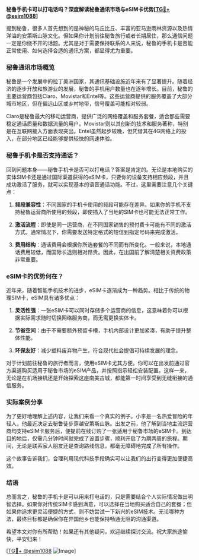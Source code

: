 **秘鲁手机卡可以打电话吗？深度解读秘鲁通讯市场与eSIM卡优势[[TG💪+ @esim1088](https://t.me/s/esim1088)]**

提到秘鲁，很多人首先想到的是神秘的马丘比丘、丰富的亚马逊雨林资源以及热情洋溢的安第斯山脉文化。但如果你计划前往秘鲁旅行或者长期居住，那么通信问题一定是你绕不开的话题。尤其是对于需要保持联系的人来说，秘鲁的手机卡是否能正常使用、如何选择合适的通讯方案，都显得尤为重要。

### 秘鲁通讯市场概览

秘鲁是一个发展中的拉丁美洲国家，其通讯基础设施近年来有了显著提升。随着经济的逐步开放和旅游业的发展，秘鲁的手机用户数量也在逐年增长。目前，秘鲁的主要运营商包括Claro、Movistar和Entel等。这些运营商提供的服务覆盖了大部分城市地区，但在偏远山区或乡村地带，信号覆盖可能相对较弱。

Claro是秘鲁最大的移动运营商，提供广泛的网络覆盖和服务套餐，适合那些需要稳定通话质量和数据流量的用户。Movistar则以其创新的技术和服务著称，特别是在互联网接入方面表现突出。Entel虽然起步较晚，但凭借其在4G网络上的投入，在部分地区已经能够提供较快的网速体验。

### 秘鲁手机卡是否支持通话？

回到问题本身——秘鲁手机卡是否可以打电话？答案是肯定的。无论是本地购买的实体SIM卡还是通过国际渠道获得的eSIM卡，只要你的设备支持相应频段，并且成功激活了服务，就可以实现基本的语音通话功能。不过，这里需要注意几个关键点：

1. **频段兼容性**：不同国家的手机卡使用的频段可能存在差异。如果你的手机不支持秘鲁运营商所使用的频段，即使插入了当地的SIM卡也可能无法正常工作。
   
2. **激活流程**：即使是同一运营商，在不同国家销售的预付费卡可能有不同的激活方式。通常情况下，你需要发送特定格式的短信到指定号码来完成激活。

3. **费用结构**：通话费用会根据你所选套餐的不同而有所变化。一般来说，本地通话费用较低，而国际长途则相对昂贵。因此，在出国前了解清楚相关资费政策非常重要。

### eSIM卡的优势何在？

近年来，随着智能手机技术的进步，eSIM卡逐渐成为一种趋势。相比于传统的物理SIM卡，eSIM具有诸多优点：

1. **灵活性强**：一张eSIM卡可以同时存储多个运营商的信息，这意味着你可以根据实际需求随时切换网络服务商，而无需更换实体卡。

2. **节省空间**：由于不需要额外预留卡槽，手机内部设计更加紧凑，有助于提升整体性能。

3. **环保友好**：减少塑料废弃物产生，符合现代社会提倡可持续发展的理念。

对于计划前往秘鲁的旅行者而言，使用eSIM卡尤其方便。你可以在出发前通过官方渠道购买适用于秘鲁市场的eSIM产品，并按照指示轻松安装配置。这样一来，无论是在机场接机还是开始探索这座南美古城，都能第一时间享受到无缝衔接的通信服务。

### 实际案例分享

为了更好地理解上述内容，让我们来看一个真实的例子。小李是一名热爱冒险的年轻人，他最近决定去秘鲁徒步穿越安第斯山脉。出发之前，他了解到当地主流运营商均支持eSIM卡服务后，便提前在线订购了一张适用于秘鲁市场的eSIM卡。到达目的地后，仅需几分钟时间就完成了设置步骤，顺利开启了为期两周的旅程。期间，无论是联系家人朋友还是查询路线信息，都毫无障碍地完成了所有操作。

这个故事告诉我们，合理利用现代科技手段确实可以让我们的出行变得更加便捷高效。

### 结语

总而言之，秘鲁的手机卡是可以用来打电话的，只是需要结合个人实际情况做出明智选择。如果你对传统SIM卡感到满意，可以选择在当地购买适合自己的套餐；但如果你追求更灵活便捷的方式，则不妨尝试一下新兴的eSIM技术。无论哪种方法，最终目标都是确保你在异国他乡也能保持畅通无阻的沟通渠道。

希望本文对你有所帮助！如果还有其他疑问，欢迎继续探讨交流。祝大家旅途愉快，平安归来！

[[TG💪+ @esim1088](https://t.me/s/esim1088) ![Image](https://i.postimg.cc/4NQfJmqS/Snipaste-2025-05-13-00-14-12.png)]